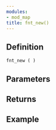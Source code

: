 ```yaml
---
modules:
- mod_map
title: fnt_new()
---
```


## Definition

    fnt_new ( )

## Parameters

## Returns

## Example

```
```
